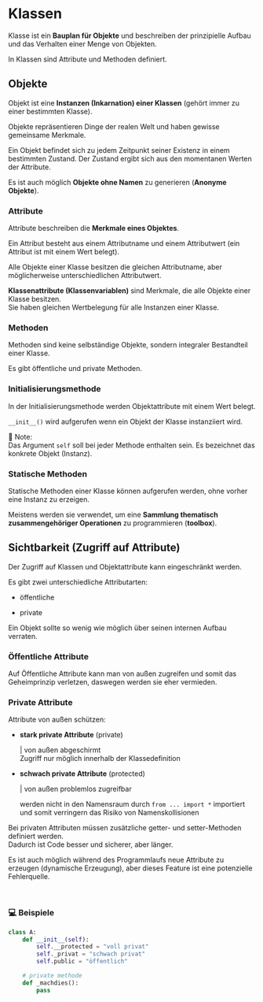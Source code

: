 # Klassen

Klasse ist ein **Bauplan für Objekte** und beschreiben der prinzipielle Aufbau und das Verhalten einer Menge von Objekten. 

In Klassen sind Attribute und Methoden definiert.

## Objekte

Objekt ist eine **Instanzen (Inkarnation) einer Klassen** (gehört immer zu einer bestimmten Klasse).

Objekte repräsentieren Dinge der realen Welt und haben gewisse gemeinsame Merkmale.

Ein Objekt befindet sich zu jedem Zeitpunkt seiner Existenz in einem bestimmten Zustand. Der Zustand ergibt sich aus den momentanen Werten der Attribute.

Es ist auch möglich **Objekte ohne Namen** zu generieren (**Anonyme Objekte**).


### Attribute

Attribute beschreiben die **Merkmale eines Objektes**. 

Ein Attribut besteht aus einem Attributname und einem Attributwert (ein Attribut ist mit einem Wert belegt). 

Alle Objekte einer Klasse besitzen die gleichen Attributname, aber möglicherweise unterschiedlichen Attributwert.

**Klassenattribute (Klassenvariablen)** sind Merkmale, die alle Objekte einer Klasse besitzen.  
Sie haben gleichen Wertbelegung für alle Instanzen einer Klasse.


### Methoden

Methoden sind keine selbständige Objekte, sondern integraler Bestandteil einer Klasse. 

Es gibt öffentliche und private Methoden.


### Initialisierungsmethode

In der Initialisierungsmethode werden Objektattribute mit einem Wert belegt.

`__init__()` wird aufgerufen wenn ein Objekt der Klasse instanziiert wird.


:memo: Note:        
Das Argument `self` soll bei jeder Methode enthalten sein. Es bezeichnet das konkrete Objekt (Instanz).

### Statische Methoden

Statische Methoden einer Klasse können aufgerufen werden, ohne vorher eine Instanz zu erzeigen.

Meistens werden sie verwendet, um eine **Sammlung thematisch zusammengehöriger Operationen** zu programmieren (**toolbox**).


## Sichtbarkeit (Zugriff auf Attribute)

Der Zugriff auf Klassen und Objektattribute kann eingeschränkt werden.

Es gibt zwei unterschiedliche Attributarten:

- öffentliche

- private 

Ein Objekt sollte so wenig wie möglich über seinen internen Aufbau verraten.


### Öffentliche Attribute

Auf Öffentliche Attribute kann man von außen zugreifen und somit das Geheimprinzip verletzen, daswegen werden sie eher vermieden.


### Private Attribute

Attribute von außen schützen:

- **stark private Attribute** (private)

    | von außen abgeschirmt     
    Zugriff nur möglich innerhalb der Klassedefinition 

- **schwach private Attribute** (protected)

    | von außen problemlos zugreifbar       
    
    werden nicht in den Namensraum durch `from ... import *` importiert und somit verringern das Risiko von Namenskollisionen

Bei privaten Attributen müssen zusätzliche getter- und setter-Methoden definiert werden.        
Dadurch ist Code besser und sicherer, aber länger. 

Es ist auch möglich während des Programmlaufs neue Attribute zu erzeugen (dynamische Erzeugung), aber dieses Feature ist eine potenzielle Fehlerquelle.


<br>

### :computer: Beispiele

```py
class A:
    def __init__(self):
        self.__protected = "voll privat"
        self._privat = "schwach privat"
        self.public = "öffentlich"

    # private methode
    def _machdies():
        pass
    
```

